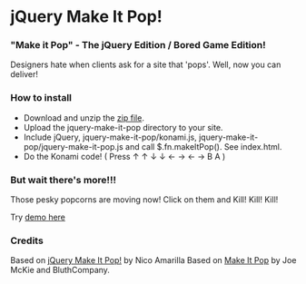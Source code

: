 jQuery Make It Pop! 
====================

### "Make it Pop" - The jQuery Edition / Bored Game Edition!

Designers hate when clients ask for a site that 'pops'. Well, now you can deliver!

### How to install
* Download and unzip the <a href="https://github.com/jelontok/jquery-make-it-pop/archive/master.zip">zip file</a>.
* Upload the jquery-make-it-pop directory to your site.
* Include jQuery, jquery-make-it-pop/konami.js, jquery-make-it-pop/jquery-make-it-pop.js and call $.fn.makeItPop(). See index.html.
* Do the Konami code! ( Press ↑ ↑ ↓ ↓ ← → ← → B A )

### But wait there's more!!!

Those pesky popcorns are moving now! Click on them and Kill! Kill! Kill!

Try [demo here](#)

### Credits
Based on [jQuery Make It Pop!](http://www.kosinix.com/jquery-make-it-pop/) by Nico Amarilla
Based on [Make It Pop](https://github.com/joemckie/make-it-pop) by Joe McKie and BluthCompany.
